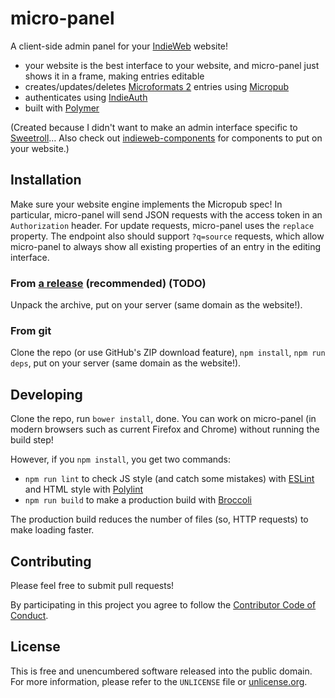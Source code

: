 # micro-panel

A client-side admin panel for your [IndieWeb](https://indiewebcamp.com) website!

- your website is the best interface to your website, and micro-panel just shows it in a frame, making entries editable
- creates/updates/deletes [Microformats 2](http://microformats.org/wiki/microformats2) entries using [Micropub](http://micropub.net/draft/)
- authenticates using [IndieAuth](https://indiewebcamp.com/IndieAuth)
- built with [Polymer](https://www.polymer-project.org/1.0/)

(Created because I didn't want to make an admin interface specific to [Sweetroll](https://github.com/myfreeweb/sweetroll)… Also check out [indieweb-components](https://github.com/myfreeweb/indieweb-components) for components to put on your website.)

## Installation

Make sure your website engine implements the Micropub spec! In particular, micro-panel will send JSON requests with the access token in an `Authorization` header.
For update requests, micro-panel uses the `replace` property.
The endpoint also should support `?q=source` requests, which allow micro-panel to always show all existing properties of an entry in the editing interface.

### From [a release](https://github.com/myfreeweb/micro-panel/releases) (recommended) (TODO)

Unpack the archive, put on your server (same domain as the website!).

### From git

Clone the repo (or use GitHub's ZIP download feature), `npm install`, `npm run deps`, put on your server (same domain as the website!).

## Developing

Clone the repo, run `bower install`, done.
You can work on micro-panel (in modern browsers such as current Firefox and Chrome) without running the build step!

However, if you `npm install`, you get two commands:

- `npm run lint` to check JS style (and catch some mistakes) with [ESLint](http://eslint.org/) and HTML style with [Polylint](https://github.com/PolymerLabs/polylint)
- `npm run build` to make a production build with [Broccoli](https://github.com/broccolijs/broccoli)

The production build reduces the number of files (so, HTTP requests) to make loading faster. 

## Contributing

Please feel free to submit pull requests!

By participating in this project you agree to follow the [Contributor Code of Conduct](http://contributor-covenant.org/version/1/4/).

## License

This is free and unencumbered software released into the public domain.  
For more information, please refer to the `UNLICENSE` file or [unlicense.org](http://unlicense.org).
